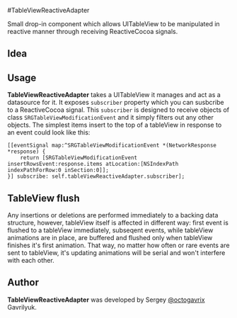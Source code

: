#TableViewReactiveAdapter

Small drop-in component which allows UITableView to be manipulated in reactive manner through receiving ReactiveCocoa signals.

## Idea

## Usage 
**TableViewReactiveAdapter** takes a UITableView it manages and act as a datasource for it. It exposes `subscriber` property which you can susbcribe to a ReactiveCocoa signal. This `subscriber` is designed to receive objects of class `SRGTableViewModificationEvent` and it simply filters out any other objects. The simplest items insert to the top of a tableView in response to an event could look like this:

``` objc
[[eventSignal map:^SRGTableViewModificationEvent *(NetworkResponse *response) {
    return [SRGTableViewModificationEvent insertRowsEvent:response.items atLocation:[NSIndexPath indexPathForRow:0 inSection:0]];
}] subscribe: self.tableViewReactiveAdapter.subscriber];
```
## TableView flush
Any insertions or deletions are performed immediately to a backing data structure, however, tableView itself is affected in different way: first event is flushed to a tableView immediately, subseqent events, while tableView animations are in place, are buffered and flushed only when tableView finishes it's first animation. That way, no matter how often or rare events are sent to tableView, it's updating animations will be serial and won't interfere with each other.
## Author

__TableViewReactiveAdapter__ was developed by Sergey [@octogavrix] Gavrilyuk.

[@octogavrix]:https://twitter.com/octogavrix

